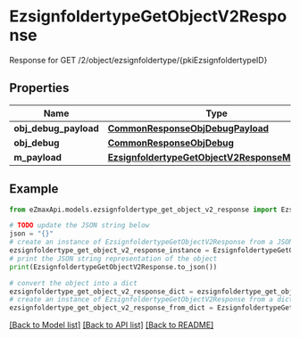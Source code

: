# EzsignfoldertypeGetObjectV2Response

Response for GET /2/object/ezsignfoldertype/{pkiEzsignfoldertypeID}

## Properties

Name | Type | Description | Notes
------------ | ------------- | ------------- | -------------
**obj_debug_payload** | [**CommonResponseObjDebugPayload**](CommonResponseObjDebugPayload.md) |  | 
**obj_debug** | [**CommonResponseObjDebug**](CommonResponseObjDebug.md) |  | [optional] 
**m_payload** | [**EzsignfoldertypeGetObjectV2ResponseMPayload**](EzsignfoldertypeGetObjectV2ResponseMPayload.md) |  | 

## Example

```python
from eZmaxApi.models.ezsignfoldertype_get_object_v2_response import EzsignfoldertypeGetObjectV2Response

# TODO update the JSON string below
json = "{}"
# create an instance of EzsignfoldertypeGetObjectV2Response from a JSON string
ezsignfoldertype_get_object_v2_response_instance = EzsignfoldertypeGetObjectV2Response.from_json(json)
# print the JSON string representation of the object
print(EzsignfoldertypeGetObjectV2Response.to_json())

# convert the object into a dict
ezsignfoldertype_get_object_v2_response_dict = ezsignfoldertype_get_object_v2_response_instance.to_dict()
# create an instance of EzsignfoldertypeGetObjectV2Response from a dict
ezsignfoldertype_get_object_v2_response_from_dict = EzsignfoldertypeGetObjectV2Response.from_dict(ezsignfoldertype_get_object_v2_response_dict)
```
[[Back to Model list]](../README.md#documentation-for-models) [[Back to API list]](../README.md#documentation-for-api-endpoints) [[Back to README]](../README.md)


